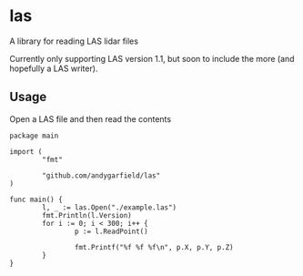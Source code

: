 # las
A library for reading LAS lidar files

Currently only supporting LAS version 1.1, but soon to include the more (and hopefully a LAS writer).

## Usage
Open a LAS file and then read the contents
```golang
package main

import (
        "fmt"

        "github.com/andygarfield/las"
)

func main() {
        l, _ := las.Open("./example.las")
        fmt.Println(l.Version)
        for i := 0; i < 300; i++ {
                p := l.ReadPoint()

                fmt.Printf("%f %f %f\n", p.X, p.Y, p.Z)
        }
}
```
